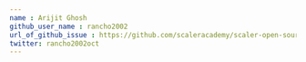 ```yaml
---
name : Arijit Ghosh
github_user_name : rancho2002
url_of_github_issue : https://github.com/scaleracademy/scaler-open-source-september-challenge/issues/43
twitter: rancho2002oct
---
```

